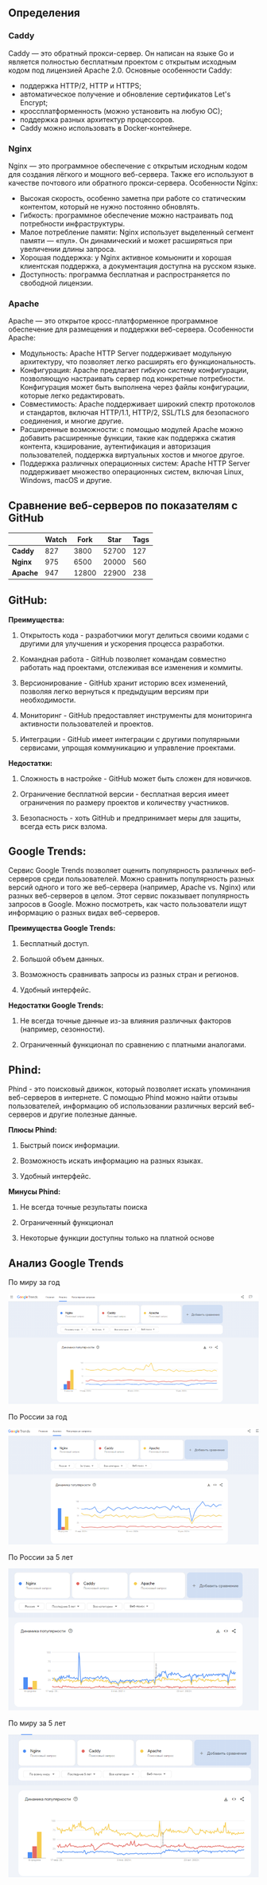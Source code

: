 ## Определения
### Caddy
Caddy — это обратный прокси-сервер.
Он написан на языке Go и является полностью бесплатным проектом с открытым исходным кодом под лицензией Apache 2.0.
Основные особенности Caddy:
- поддержка HTTP/2, HTTP и HTTPS;
- автоматическое получение и обновление сертификатов Let's Encrypt;
- кроссплатформенность (можно установить на любую ОС);
- поддержка разных архитектур процессоров.
- Caddy можно использовать в Docker-контейнере.
### Nginx
Nginx — это программное обеспечение с открытым исходным кодом для создания лёгкого и мощного веб-сервера. Также его используют в качестве почтового или обратного прокси-сервера.
Особенности Nginx:
- Высокая скорость, особенно заметна при работе со статическим контентом, который не нужно постоянно обновлять.
- Гибкость: программное обеспечение можно настраивать под потребности инфраструктуры.
- Малое потребление памяти: Nginx использует выделенный сегмент памяти — «пул». Он динамический и может расширяться при увеличении длины запроса.
- Хорошая поддержка: у Nginx активное комьюнити и хорошая клиентская поддержка, а документация доступна на русском языке.
- Доступность: программа бесплатная и распространяется по свободной лицензии.
### Apache
Apache — это открытое кросс-платформенное программное обеспечение для размещения и поддержки веб-сервера.
Особенности Apache:
- Модульность: Apache HTTP Server поддерживает модульную архитектуру, что позволяет легко расширять его функциональность.
- Конфигурация: Apache предлагает гибкую систему конфигурации, позволяющую настраивать сервер под конкретные потребности. Конфигурация может быть выполнена через файлы конфигурации, которые легко редактировать.
- Совместимость: Apache поддерживает широкий спектр протоколов и стандартов, включая HTTP/1.1, HTTP/2, SSL/TLS для безопасного соединения, и многие другие.
- Расширенные возможности: с помощью модулей Apache можно добавить расширенные функции, такие как поддержка сжатия контента, кэширование, аутентификация и авторизация пользователей, поддержка виртуальных хостов и многое другое.
- Поддержка различных операционных систем: Apache HTTP Server поддерживает множество операционных систем, включая Linux, Windows, macOS и другие.

## Сравнение веб-серверов по показателям с GitHub

|            | **Watch** | **Fork** | **Star** | **Tags** |
|------------|-----------|----------|----------|----------|
| **Caddy**  | 827       | 3800     | 52700    | 127      |
| **Nginx**  | 975       | 6500     | 20000    | 560      |
| **Apache** | 947       | 12800    | 22900    | 238      |

## GitHub:  
**Преимущества:**  

1. Открытость кода - разработчики могут делиться своими кодами с другими для улучшения и ускорения процесса разработки.  

2. Командная работа - GitHub позволяет командам совместно работать над проектами, отслеживая все изменения и коммиты.  

3. Версионирование - GitHub хранит историю всех изменений, позволяя легко вернуться к предыдущим версиям при необходимости.  

4. Мониторинг - GitHub предоставляет инструменты для мониторинга активности пользователей и проектов.  

5. Интеграции - GitHub имеет интеграции с другими популярными сервисами, упрощая коммуникацию и управление проектами.  

**Недостатки:**  

1. Сложность в настройке - GitHub может быть сложен для новичков.  

2. Ограничение бесплатной версии - бесплатная версия имеет ограничения по размеру проектов и количеству участников.  

3. Безопасность - хоть GitHub и предпринимает меры для защиты, всегда есть риск взлома. 

## Google Trends:  

Сервис Google Trends позволяет оценить популярность различных веб-серверов среди пользователей. Можно сравнить популярность разных версий одного и того же веб-сервера (например, Apache vs. Nginx) или разных веб-серверов в целом. Этот сервис показывает популярность запросов в Google. Можно посмотреть, как часто пользователи ищут информацию о разных видах веб-серверов. 

**Преимущества Google Trends:**

1. Бесплатный доступ. 

2. Большой объем данных. 

3. Возможность сравнивать запросы из разных стран и регионов. 

4. Удобный интерфейс. 

**Недостатки Google Trends:** 

1. Не всегда точные данные из-за влияния различных факторов (например, сезонности). 

2. Ограниченный функционал по сравнению с платными аналогами. 

## Phind: 

Phind - это поисковый движок, который позволяет искать упоминания веб-серверов в интернете. С помощью Phind можно найти отзывы пользователей, информацию об использовании различных версий веб-серверов и другие полезные данные. 

**Плюсы Phind:** 

1. Быстрый поиск информации. 

2. Возможность искать информацию на разных языках. 

3. Удобный интерфейс. 

**Минусы Phind:** 

1. Не всегда точные результаты поиска 

2. Ограниченный функционал 

3. Некоторые функции доступны только на платной основе

## Анализ Google Trends

По миру за год

![image](https://github.com/Dreamtimm/DZ/blob/main/po%20miry.png?raw=true)

По России за год 

![image](https://github.com/Dreamtimm/DZ/blob/main/po%20rossii.png?raw=true)

По России за 5 лет

![image](https://github.com/Dreamtimm/DZ/blob/main/po%20rossi%205%20let.png?raw=true)

По миру за 5 лет

![image](https://github.com/Dreamtimm/DZ/blob/main/po%20miry%205.png?raw=true)
